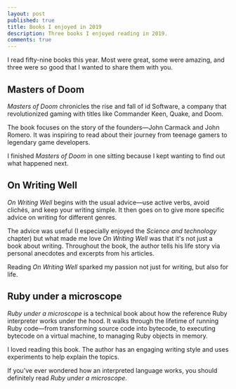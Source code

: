 ```yaml
---
layout: post
published: true
title: Books I enjoyed in 2019
description: Three books I enjoyed reading in 2019.
comments: true
---
```


I read fifty-nine books this year. Most were great, some were amazing, and three were so good that I wanted to share them with you.

## Masters of Doom

_Masters of Doom_ chronicles the rise and fall of id Software, a company that revolutionized gaming with titles like Commander Keen, Quake, and Doom.

The book focuses on the story of the founders—John Carmack and John Romero. It was inspiring to read about their journey from teenage gamers to legendary game developers.

I finished _Masters of Doom_ in one sitting because I kept wanting to find out what happened next.

## On Writing Well

_On Writing Well_ begins with the usual advice—use active verbs, avoid clichés, and keep your writing simple. It then goes on to give more specific advice on writing for different genres.

The advice was useful (I especially enjoyed the _Science and technology_ chapter) but what made me love _On Writing Well_ was that it's not just a book about writing. Throughout the book, the author tells his life story via personal anecdotes and excerpts from his articles.

Reading _On Writing Well_ sparked my passion not just for writing, but also for life.

## Ruby under a microscope

_Ruby under a microscope_ is a technical book about how the reference Ruby interpreter works under the hood. It walks through the lifetime of running Ruby code—from transforming source code into bytecode, to executing bytecode on a virtual machine, to managing Ruby objects in memory.

I loved reading this book. The author has an engaging writing style and uses experiments to help explain the topics.

If you’ve ever wondered how an interpreted language works, you should definitely read _Ruby under a microscope_.
